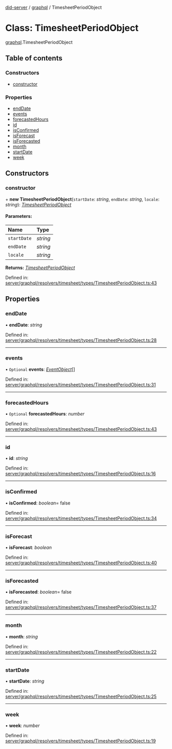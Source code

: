 [did-server](../README.md) / [graphql](../modules/graphql.md) / TimesheetPeriodObject

# Class: TimesheetPeriodObject

[graphql](../modules/graphql.md).TimesheetPeriodObject

## Table of contents

### Constructors

- [constructor](graphql.timesheetperiodobject.md#constructor)

### Properties

- [endDate](graphql.timesheetperiodobject.md#enddate)
- [events](graphql.timesheetperiodobject.md#events)
- [forecastedHours](graphql.timesheetperiodobject.md#forecastedhours)
- [id](graphql.timesheetperiodobject.md#id)
- [isConfirmed](graphql.timesheetperiodobject.md#isconfirmed)
- [isForecast](graphql.timesheetperiodobject.md#isforecast)
- [isForecasted](graphql.timesheetperiodobject.md#isforecasted)
- [month](graphql.timesheetperiodobject.md#month)
- [startDate](graphql.timesheetperiodobject.md#startdate)
- [week](graphql.timesheetperiodobject.md#week)

## Constructors

### constructor

\+ **new TimesheetPeriodObject**(`startDate`: *string*, `endDate`: *string*, `locale`: *string*): [*TimesheetPeriodObject*](graphql.timesheetperiodobject.md)

#### Parameters:

Name | Type |
:------ | :------ |
`startDate` | *string* |
`endDate` | *string* |
`locale` | *string* |

**Returns:** [*TimesheetPeriodObject*](graphql.timesheetperiodobject.md)

Defined in: [server/graphql/resolvers/timesheet/types/TimesheetPeriodObject.ts:43](https://github.com/Puzzlepart/did/blob/dev/server/graphql/resolvers/timesheet/types/TimesheetPeriodObject.ts#L43)

## Properties

### endDate

• **endDate**: *string*

Defined in: [server/graphql/resolvers/timesheet/types/TimesheetPeriodObject.ts:28](https://github.com/Puzzlepart/did/blob/dev/server/graphql/resolvers/timesheet/types/TimesheetPeriodObject.ts#L28)

___

### events

• `Optional` **events**: [*EventObject*](graphql.eventobject.md)[]

Defined in: [server/graphql/resolvers/timesheet/types/TimesheetPeriodObject.ts:31](https://github.com/Puzzlepart/did/blob/dev/server/graphql/resolvers/timesheet/types/TimesheetPeriodObject.ts#L31)

___

### forecastedHours

• `Optional` **forecastedHours**: *number*

Defined in: [server/graphql/resolvers/timesheet/types/TimesheetPeriodObject.ts:43](https://github.com/Puzzlepart/did/blob/dev/server/graphql/resolvers/timesheet/types/TimesheetPeriodObject.ts#L43)

___

### id

• **id**: *string*

Defined in: [server/graphql/resolvers/timesheet/types/TimesheetPeriodObject.ts:16](https://github.com/Puzzlepart/did/blob/dev/server/graphql/resolvers/timesheet/types/TimesheetPeriodObject.ts#L16)

___

### isConfirmed

• **isConfirmed**: *boolean*= false

Defined in: [server/graphql/resolvers/timesheet/types/TimesheetPeriodObject.ts:34](https://github.com/Puzzlepart/did/blob/dev/server/graphql/resolvers/timesheet/types/TimesheetPeriodObject.ts#L34)

___

### isForecast

• **isForecast**: *boolean*

Defined in: [server/graphql/resolvers/timesheet/types/TimesheetPeriodObject.ts:40](https://github.com/Puzzlepart/did/blob/dev/server/graphql/resolvers/timesheet/types/TimesheetPeriodObject.ts#L40)

___

### isForecasted

• **isForecasted**: *boolean*= false

Defined in: [server/graphql/resolvers/timesheet/types/TimesheetPeriodObject.ts:37](https://github.com/Puzzlepart/did/blob/dev/server/graphql/resolvers/timesheet/types/TimesheetPeriodObject.ts#L37)

___

### month

• **month**: *string*

Defined in: [server/graphql/resolvers/timesheet/types/TimesheetPeriodObject.ts:22](https://github.com/Puzzlepart/did/blob/dev/server/graphql/resolvers/timesheet/types/TimesheetPeriodObject.ts#L22)

___

### startDate

• **startDate**: *string*

Defined in: [server/graphql/resolvers/timesheet/types/TimesheetPeriodObject.ts:25](https://github.com/Puzzlepart/did/blob/dev/server/graphql/resolvers/timesheet/types/TimesheetPeriodObject.ts#L25)

___

### week

• **week**: *number*

Defined in: [server/graphql/resolvers/timesheet/types/TimesheetPeriodObject.ts:19](https://github.com/Puzzlepart/did/blob/dev/server/graphql/resolvers/timesheet/types/TimesheetPeriodObject.ts#L19)
